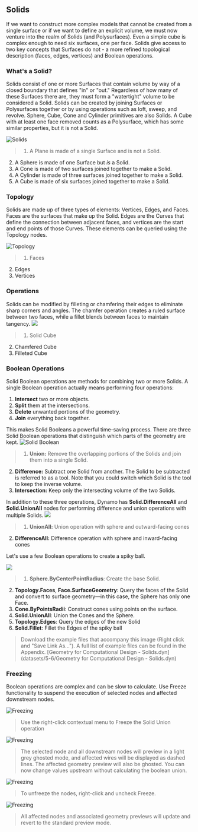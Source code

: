 ## Solids
If we want to construct more complex models that cannot be created from a single surface or if we want to define an explicit volume, we must now venture into the realm of Solids (and Polysurfaces). Even a simple cube is complex enough to need six surfaces, one per face. Solids give access to two key concepts that Surfaces do not - a more refined topological description (faces, edges, vertices) and Boolean operations.

### What's a Solid?
Solids consist of one or more Surfaces that contain volume by way of a closed boundary that defines "in" or "out." Regardless of how many of these Surfaces there are, they must form a "watertight" volume to be considered a Solid. Solids can be created by joining Surfaces or Polysurfaces together or by using operations such as loft, sweep, and revolve. Sphere, Cube, Cone and Cylinder primitives are also Solids. A Cube with at least one face removed counts as a Polysurface, which has some similar properties, but it is not a Solid.

![Solids](images/5-6/Primitives.jpg)
> 1. A Plane is made of a single Surface and is not a Solid.
2. A Sphere is made of one Surface but *is* a Solid.
3. A Cone is made of two surfaces joined together to make a Solid.
4. A Cylinder is made of three surfaces joined together to make a Solid.
5. A Cube is made of six surfaces joined together to make a Solid.

### Topology
Solids are made up of three types of elements: Vertices, Edges, and Faces. Faces are the surfaces that make up the Solid. Edges are the Curves that define the connection between adjacent faces, and vertices are the start and end points of those Curves. These elements can be queried using the Topology nodes.

![Topology](images/5-6/Solid-topology.jpg)

>1. Faces
2. Edges
3. Vertices

### Operations
Solids can be modified by filleting or chamfering their edges to eliminate sharp corners and angles. The chamfer operation creates a ruled surface between two faces, while a fillet blends between faces to maintain tangency. 
![](images/5-6/SolidOperations.jpg)
>1. Solid Cube
2. Chamfered Cube
3. Filleted Cube

### Boolean Operations
Solid Boolean operations are methods for combining two or more Solids. A single Boolean operation actually means performing four operations: 
1. **Intersect** two or more objects.
2. **Split** them at the intersections.
3. **Delete** unwanted portions of the geometry.
4. **Join** everything back together. 

This makes Solid Booleans a powerful time-saving process. There are three Solid Boolean operations that distinguish which parts of the geometry are kept.
![Solid Boolean](images/5-6/SolidBooleans.jpg)
> 1. **Union:** Remove the overlapping portions of the Solids and join them into a single Solid.
2. **Difference:** Subtract one Solid from another. The Solid to be subtracted is referred to as a tool. Note that you could switch which Solid is the tool to keep the inverse volume.
3. **Intersection:** Keep only the intersecting volume of the two Solids.

In addition to these three operations, Dynamo has **Solid.DifferenceAll** and **Solid.UnionAll** nodes for performing difference and union operations with multiple Solids. 
![](images/5-6/BooleanAll.jpg)
> 1. **UnionAll:** Union operation with sphere and outward-facing cones
2. **DifferenceAll:** Difference operation with sphere and inward-facing cones

Let's use a few Boolean operations to create a spiky ball.

![](images/5-6/spikyBallExample.jpg)
> 1. **Sphere.ByCenterPointRadius**: Create the base Solid.
2. **Topology.Faces**, **Face.SurfaceGeometry**: Query the faces of the Solid and convert to surface geometry—in this case, the Sphere has only one Face.
3. **Cone.ByPointsRadii**: Construct cones using points on the surface.
4. **Solid.UnionAll**: Union the Cones and the Sphere.
5. **Topology.Edges**: Query the edges of the new Solid
6. **Solid.Fillet**: Fillet the Edges of the spiky ball

> Download the example files that accompany this image (Right click and "Save Link As..."). A full list of example files can be found in the Appendix. [Geometry for Computational Design - Solids.dyn](datasets/5-6/Geometry for Computational Design - Solids.dyn)

### Freezing
Boolean operations are complex and can be slow to calculate. Use Freeze functionality to suspend the execution of selected nodes and affected downstream nodes.

![Freezing](images/5-6/freeze-01.jpg)
> Use the right-click contextual menu to Freeze the Solid Union operation

![Freezing](images/5-6/freeze-02.jpg)
> The selected node and all downstream nodes will preview in a light grey ghosted mode, and affected wires will be displayed as dashed lines. The affected geometry preview will also be ghosted. You can now change values upstream without calculating the boolean union.

![Freezing](images/5-6/freeze-03.jpg)
> To unfreeze the nodes, right-click and uncheck Freeze.

![Freezing](images/5-6/freeze-04.jpg)
> All affected nodes and associated geometry previews will update and revert to the standard preview mode.

